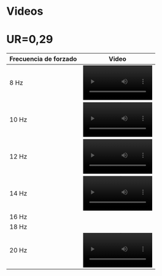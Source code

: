 # Videos

# UR=0,29

| Frecuencia de forzado | Video                                                                                                 |
|-----------------------|-------------------------------------------------------------------------------------------------------|
|     8 Hz              | <video src='https://user-images.githubusercontent.com/67233283/164772403-3b094bce-6ae2-4c94-ad3b-f17c6623d92f.mp4' width=180/> |
|    10 Hz              | <video src='https://user-images.githubusercontent.com/67233283/164772506-0a7d8633-cc30-4a34-9b2f-c7eddad7dc61.mp4' width=180/> |
|    12 Hz              | <video src='https://user-images.githubusercontent.com/67233283/164772560-38b610c9-453a-44de-a3a7-3d5be995b9d7.mp4' width=180/> |
|    14 Hz              | <video src='https://user-images.githubusercontent.com/67233283/162472047-ed7e620e-0529-4d04-880a-04d73dbbcae3.mp4]' width=180/>|
|    16 Hz              |                                                                                                       |
|    18 Hz              |                                                                                                       |
|    20 Hz              | <video src='https://user-images.githubusercontent.com/67233283/162472093-9bddcab7-64e5-43b3-b411-04ad9f88dbd3.mp4]' width=180/>|
